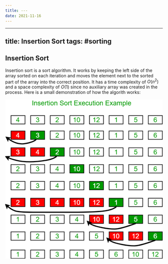 ```yaml
---
title: ---
date: 2021-11-16
---
```

---
title: Insertion Sort
tags: #sorting
---

## Insertion Sort
Insertion sort is a sort algorithm. It works by keeping the left side of the array sorted on each iteration and moves the element next to the sorted part of the array into the correct position. It has a time complexity of $O(n^2)$ and a space complexity of $O(1)$ since no auxiliary array was created in the process. Here is a small demonstration of how the algorith works:

![Image](/Images/DA3CF7B7-6332-41BA-86A5-34817A00DA6C.png)